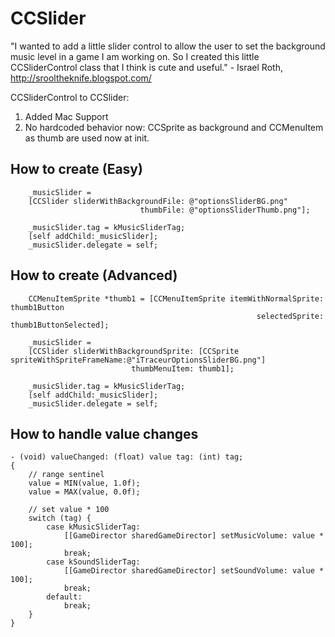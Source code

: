 CCSlider
==================

"I wanted to add a little slider control to allow the user to set the background music level in a game I am working on. 
So I created this little CCSliderControl class that I think is cute and useful." - Israel Roth, http://srooltheknife.blogspot.com/

CCSliderControl to CCSlider:

1. Added Mac Support
2. No hardcoded behavior now: CCSprite as background and CCMenuItem as thumb are used now at init.


How to create (Easy)
------------------------

        _musicSlider = 
		[CCSlider sliderWithBackgroundFile: @"optionsSliderBG.png"
							     thumbFile: @"optionsSliderThumb.png"];
		
		_musicSlider.tag = kMusicSliderTag;
		[self addChild:_musicSlider];
		_musicSlider.delegate = self;


How to create (Advanced)
------------------------

		CCMenuItemSprite *thumb1 = [CCMenuItemSprite itemWithNormalSprite: thumb1Button 
														   selectedSprite: thumb1ButtonSelected];
		
		_musicSlider = 
		[CCSlider sliderWithBackgroundSprite: [CCSprite spriteWithSpriteFrameName:@"iTraceurOptionsSliderBG.png"] 
							   thumbMenuItem: thumb1];
		
		_musicSlider.tag = kMusicSliderTag;
		[self addChild:_musicSlider];
		_musicSlider.delegate = self;
		
		
How to handle value changes
-------------

	- (void) valueChanged: (float) value tag: (int) tag; 
	{
		// range sentinel
		value = MIN(value, 1.0f);
		value = MAX(value, 0.0f);
		
		// set value * 100
		switch (tag) {
			case kMusicSliderTag:
				[[GameDirector sharedGameDirector] setMusicVolume: value * 100];
				break;
			case kSoundSliderTag:
				[[GameDirector sharedGameDirector] setSoundVolume: value * 100];
				break;
			default:
				break;
		}
	}